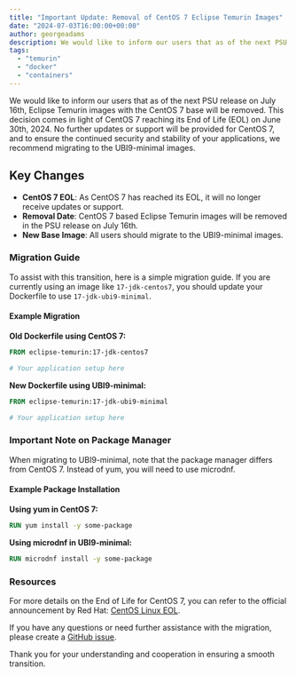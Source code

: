 ```yaml
---
title: "Important Update: Removal of CentOS 7 Eclipse Temurin Images"
date: "2024-07-03T16:00:00+00:00"
author: georgeadams
description: We would like to inform our users that as of the next PSU release on July 16th, Eclipse Temurin images with the CentOS 7 base will be removed.
tags:
  - "temurin"
  - "docker"
  - "containers"
---
```


We would like to inform our users that as of the next PSU release on July 16th, Eclipse Temurin images with the CentOS 7 base will be removed. This decision comes in light of CentOS 7 reaching its End of Life (EOL) on June 30th, 2024. No further updates or support will be provided for CentOS 7, and to ensure the continued security and stability of your applications, we recommend migrating to the UBI9-minimal images.

## Key Changes

- **CentOS 7 EOL**: As CentOS 7 has reached its EOL, it will no longer receive updates or support.
- **Removal Date**: CentOS 7 based Eclipse Temurin images will be removed in the PSU release on July 16th.
- **New Base Image**: All users should migrate to the UBI9-minimal images.

### Migration Guide

To assist with this transition, here is a simple migration guide. If you are currently using an image like `17-jdk-centos7`, you should update your Dockerfile to use `17-jdk-ubi9-minimal`.

#### Example Migration

**Old Dockerfile using CentOS 7:**

```Dockerfile
FROM eclipse-temurin:17-jdk-centos7

# Your application setup here
```

**New Dockerfile using UBI9-minimal:**

```Dockerfile
FROM eclipse-temurin:17-jdk-ubi9-minimal

# Your application setup here
```

### Important Note on Package Manager

When migrating to UBI9-minimal, note that the package manager differs from CentOS 7. Instead of yum, you will need to use microdnf.

#### Example Package Installation

**Using yum in CentOS 7:**

```Dockerfile
RUN yum install -y some-package
```

**Using microdnf in UBI9-minimal:**

```Dockerfile
RUN microdnf install -y some-package
```

### Resources

For more details on the End of Life for CentOS 7, you can refer to the official announcement by Red Hat: [CentOS Linux EOL](https://www.redhat.com/en/topics/linux/centos-linux-eol).

If you have any questions or need further assistance with the migration, please create a [GitHub issue](https://github.com/adoptium/containers/issues/new).

Thank you for your understanding and cooperation in ensuring a smooth transition.

